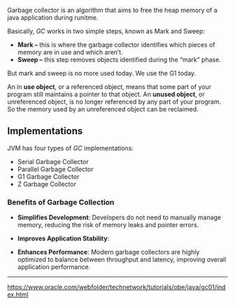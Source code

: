 Garbage collector is an algorithm that aims to free the heap memory of a java application during runitme.

Basically, _GC_ works in two simple steps, known as Mark and Sweep:

- **Mark –** this is where the garbage collector identifies which pieces of memory are in use and which aren’t.
- **Sweep –** this step removes objects identified during the “mark” phase.

But mark and sweep is no more used today. We use the G1 today.

An in **use object**, or a referenced object, means that some part of your program still maintains a pointer to that object. 
An **unused object**, or unreferenced object, is no longer referenced by any part of your program. So the memory used by an unreferenced object can be reclaimed.

## Implementations

JVM has four types of _GC_ implementations:

- Serial Garbage Collector
- Parallel Garbage Collector
- G1 Garbage Collector
- Z Garbage Collector

### Benefits of Garbage Collection

- **Simplifies Development**: Developers do not need to manually manage memory, reducing the risk of memory leaks and pointer errors.
- **Improves Application Stability**:


- **Enhances Performance**: Modern garbage collectors are highly optimized to balance between throughput and latency, improving overall application performance.


---

https://www.oracle.com/webfolder/technetwork/tutorials/obe/java/gc01/index.html